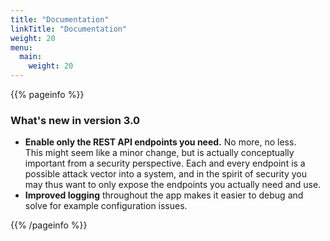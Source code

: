 ```yaml
---
title: "Documentation"
linkTitle: "Documentation"
weight: 20
menu:
  main:
    weight: 20
---
```



{{% pageinfo %}}
### What's new in version 3.0

* **Enable only the REST API endpoints you need.** No more, no less.  
  This might seem like a minor change, but is actually conceptually important from a security perspective.
  Each and every endpoint is a possible attack vector into a system, and in the spirit of security you may thus want to only expose the endpoints you actually need and use.
* **Improved logging** throughout the app makes it easier to debug and solve for example configuration issues.

{{% /pageinfo %}}
